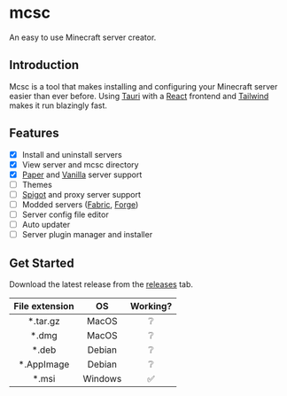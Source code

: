# mcsc

An easy to use Minecraft server creator.

## Introduction

Mcsc is a tool that makes installing and configuring your Minecraft server easier than ever before. Using <a href="https://tauri.app/" target="_blank">Tauri</a> with a <a href="https://reactjs.org/" target="_blank">React</a> frontend and <a href="https://tailwindcss.com/" target="_blank">Tailwind</a> makes it run blazingly fast.

## Features

- [x] Install and uninstall servers
- [x] View server and mcsc directory
- [x] <a href="https://papermc.io/" target="_blank">Paper</a> and <a href="https://www.minecraft.net/en-us/download/server" target="_blank">Vanilla</a> server support
- [ ] Themes
- [ ] <a href="https://www.spigotmc.org/" target="_blank">Spigot</a> and proxy server support
- [ ] Modded servers (<a href="https://fabricmc.net/" target="_blank">Fabric</a>, <a href="https://files.minecraftforge.net/net/minecraftforge/forge/" target="_blank">Forge</a>)
- [ ] Server config file editor
- [ ] Auto updater
- [ ] Server plugin manager and installer

## Get Started

Download the latest release from the <a href="https://github.com/brunolepis/mcsc/releases" target="_blank">releases</a> tab.

| File extension| OS        | Working? |
| :---:         | :---:     | :---:    |
| *.tar.gz      | MacOS     | ❔       |
| *.dmg         | MacOS     | ❔       |
| *.deb         | Debian    | ❔       |
| *.AppImage    | Debian    | ❔       |
| *.msi         | Windows   | ✅       |
